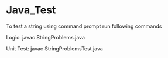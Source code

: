 # Java_Test
To test a string using command prompt run following commands

Logic:
javac StringProblems.java 

Unit Test:
javac StringProblemsTest.java
